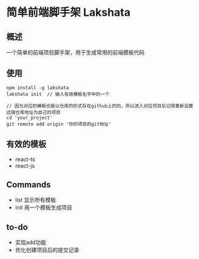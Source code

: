 # 简单前端脚手架 Lakshata

## 概述
一个简单的前端项目脚手架，用于生成常用的前端模板代码

## 使用
```
npm install -g lakshata
lakshata init  // 输入有效模板名字中的一个

// 因为对应的模板也是以仓库的形式存在github上的的，所以进入对应项目后记得重新设置远端仓库地址为自己的项目
cd 'your_project' 
git remote add origin '你的项目的git地址'
```

## 有效的模板
- react-ts
- react-js

## Commands
- list        显示所有模板
- init        用一个模板生成项目

## to-do
- 实现add功能
- 优化创建项目后的提交记录
